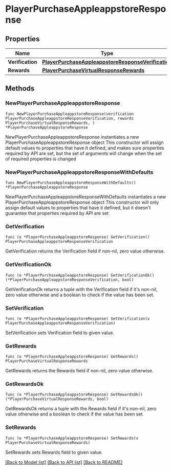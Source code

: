 # PlayerPurchaseAppleappstoreResponse

## Properties

Name | Type | Description | Notes
------------ | ------------- | ------------- | -------------
**Verification** | [**PlayerPurchaseAppleappstoreResponseVerification**](PlayerPurchaseAppleappstoreResponseVerification.md) |  | 
**Rewards** | [**PlayerPurchaseVirtualResponseRewards**](PlayerPurchaseVirtualResponseRewards.md) |  | 

## Methods

### NewPlayerPurchaseAppleappstoreResponse

`func NewPlayerPurchaseAppleappstoreResponse(verification PlayerPurchaseAppleappstoreResponseVerification, rewards PlayerPurchaseVirtualResponseRewards, ) *PlayerPurchaseAppleappstoreResponse`

NewPlayerPurchaseAppleappstoreResponse instantiates a new PlayerPurchaseAppleappstoreResponse object
This constructor will assign default values to properties that have it defined,
and makes sure properties required by API are set, but the set of arguments
will change when the set of required properties is changed

### NewPlayerPurchaseAppleappstoreResponseWithDefaults

`func NewPlayerPurchaseAppleappstoreResponseWithDefaults() *PlayerPurchaseAppleappstoreResponse`

NewPlayerPurchaseAppleappstoreResponseWithDefaults instantiates a new PlayerPurchaseAppleappstoreResponse object
This constructor will only assign default values to properties that have it defined,
but it doesn't guarantee that properties required by API are set

### GetVerification

`func (o *PlayerPurchaseAppleappstoreResponse) GetVerification() PlayerPurchaseAppleappstoreResponseVerification`

GetVerification returns the Verification field if non-nil, zero value otherwise.

### GetVerificationOk

`func (o *PlayerPurchaseAppleappstoreResponse) GetVerificationOk() (*PlayerPurchaseAppleappstoreResponseVerification, bool)`

GetVerificationOk returns a tuple with the Verification field if it's non-nil, zero value otherwise
and a boolean to check if the value has been set.

### SetVerification

`func (o *PlayerPurchaseAppleappstoreResponse) SetVerification(v PlayerPurchaseAppleappstoreResponseVerification)`

SetVerification sets Verification field to given value.


### GetRewards

`func (o *PlayerPurchaseAppleappstoreResponse) GetRewards() PlayerPurchaseVirtualResponseRewards`

GetRewards returns the Rewards field if non-nil, zero value otherwise.

### GetRewardsOk

`func (o *PlayerPurchaseAppleappstoreResponse) GetRewardsOk() (*PlayerPurchaseVirtualResponseRewards, bool)`

GetRewardsOk returns a tuple with the Rewards field if it's non-nil, zero value otherwise
and a boolean to check if the value has been set.

### SetRewards

`func (o *PlayerPurchaseAppleappstoreResponse) SetRewards(v PlayerPurchaseVirtualResponseRewards)`

SetRewards sets Rewards field to given value.



[[Back to Model list]](../README.md#documentation-for-models) [[Back to API list]](../README.md#documentation-for-api-endpoints) [[Back to README]](../README.md)


